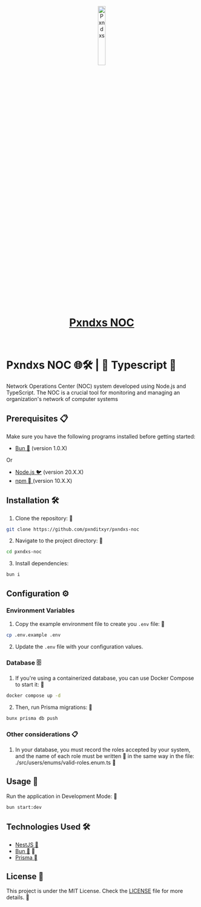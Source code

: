 <p align="center">
    <a href="https://github.com/pxnditxyr/pxndxs-ui">
        <img width="20%" src="https://camo.githubusercontent.com/88a3d6c2df50a4514fe5058ac033ad70aa295adce83327062b7158ab647a27c9/68747470733a2f2f72656d696e642d6d652d706c7a2e6e65746c6966792e6170702f79756b692e737667" alt="Pxndxs" />
        <h1 align="center"> Pxndxs NOC </h1>
    </a>
</p>
</br>

# Pxndxs NOC 🌐🛠️ |  Typescript  

Network Operations Center (NOC) system developed using Node.js and TypeScript. The NOC is a crucial tool for monitoring and managing an organization's network of computer systems

## Prerequisites 📋

Make sure you have the following programs installed before getting started:

- [Bun 🧄](https://bun.sh/) (version 1.0.X)

Or

- [Node.js 🐦](https://nodejs.org/) (version 20.X.X)
- [npm  ](https://www.npmjs.com/) (version 10.X.X)

## Installation 🛠️

1. Clone the repository: 🧬

```bash
git clone https://github.com/pxnditxyr/pxndxs-noc
```

2. Navigate to the project directory: 📂

```bash
cd pxndxs-noc
```

3. Install dependencies:

```bash
bun i
```

## Configuration ⚙️

### Environment Variables

1. Copy the example environment file to create you `.env` file: 🔑

```bash
cp .env.example .env
```

2. Update the `.env` file with your configuration values.

### Database 🗄️

1. If you're using a containerized database, you can use Docker Compose to start it: 🐋

```bash
docker compose up -d
```

2. Then, run Prisma migrations: 🔄

```bash
bunx prisma db push
```
### Other considerations 📋

1. In your database, you must record the roles accepted by your system, and the name of each role must be written 📝 in the same way in the file: 
./src/users/enums/valid-roles.enum.ts 📂

## Usage 🚀

Run the application in Development Mode: 🚀

```bash
bun start:dev
```

## Technologies Used 🛠️

- [NestJS 🦁](https://nestjs.com/)
- [Bun 🧄](https://babeljs.io/) 📜
- [Prisma  ](https://www.prisma.io/)

## License 📄

This project is under the MIT License. Check the [LICENSE](LICENSE) file for more details. 📜
